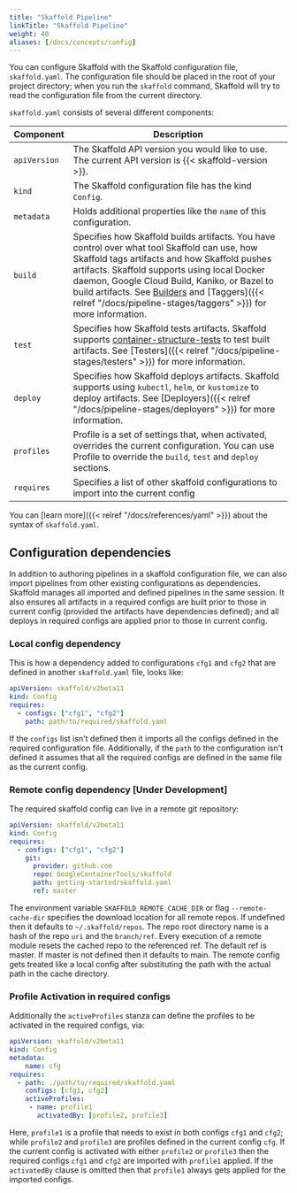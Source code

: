 ```yaml
---
title: "Skaffold Pipeline"
linkTitle: "Skaffold Pipeline"
weight: 40
aliases: [/docs/concepts/config]
---
```


You can configure Skaffold with the Skaffold configuration file,
`skaffold.yaml`. The configuration file should be placed in the root of your
project directory; when you run the `skaffold` command, Skaffold will try to
read the configuration file from the current directory.

`skaffold.yaml` consists of several different components:

| Component  | Description |
| ---------- | ------------|
| `apiVersion` | The Skaffold API version you would like to use. The current API version is {{< skaffold-version >}}. |
| `kind`  |  The Skaffold configuration file has the kind `Config`.  |
| `metadata`  |  Holds additional properties like the `name` of this configuration.  |
| `build`  |  Specifies how Skaffold builds artifacts. You have control over what tool Skaffold can use, how Skaffold tags artifacts and how Skaffold pushes artifacts. Skaffold supports using local Docker daemon, Google Cloud Build, Kaniko, or Bazel to build artifacts. See [Builders](/docs/pipeline-stages/builders) and [Taggers]({{< relref "/docs/pipeline-stages/taggers" >}}) for more information. |
| `test` |  Specifies how Skaffold tests artifacts. Skaffold supports [container-structure-tests](https://github.com/GoogleContainerTools/container-structure-test) to test built artifacts. See [Testers]({{< relref "/docs/pipeline-stages/testers" >}}) for more information. |
| `deploy` |  Specifies how Skaffold deploys artifacts. Skaffold supports using `kubectl`, `helm`, or `kustomize` to deploy artifacts. See [Deployers]({{< relref "/docs/pipeline-stages/deployers" >}}) for more information. |
| `profiles`|  Profile is a set of settings that, when activated, overrides the current configuration. You can use Profile to override the `build`, `test` and `deploy` sections. |
| `requires`|  Specifies a list of other skaffold configurations to import into the current config |

You can [learn more]({{< relref "/docs/references/yaml" >}}) about the syntax of `skaffold.yaml`.

## Configuration dependencies

In addition to authoring pipelines in a skaffold configuration file, we can also import pipelines from other existing configurations as dependencies. Skaffold manages all imported and defined pipelines in the same session. It also ensures all artifacts in a required configs are built prior to those in current config (provided the artifacts have dependencies defined); and all deploys in required configs are applied prior to those in current config.

### Local config dependency

This is how a dependency added to configurations `cfg1` and `cfg2` that are defined in another `skaffold.yaml` file, looks like:

```yaml
apiVersion: skaffold/v2beta11
kind: Config
requires:
  - configs: ["cfg1", "cfg2"]
    path: path/to/required/skaffold.yaml 
```

If the `configs` list isn't defined then it imports all the configs defined in the required configuration file. Additionally, if the `path` to the configuration isn't defined it assumes that all the required configs are defined in the same file as the current config.
### Remote config dependency [Under Development]

The required skaffold config can live in a remote git repository:

```yaml
apiVersion: skaffold/v2beta11
kind: Config
requires:
  - configs: ["cfg1", "cfg2"]
    git:
      provider: github.com
      repo: GoogleContainerTools/skaffold
      path: getting-started/skaffold.yaml
      ref: master
```

The environment variable `SKAFFOLD_REMOTE_CACHE_DIR` or flag `--remote-cache-dir` specifies the download location for all remote repos. If undefined then it defaults to `~/.skaffold/repos`. 
The repo root directory name is a hash of the repo `uri` and the `branch/ref`.
Every execution of a remote module resets the cached repo to the referenced ref. The default ref is master. If master is not defined then it defaults to main.
The remote config gets treated like a local config after substituting the path with the actual path in the cache directory.
  
### Profile Activation in required configs

Additionally the `activeProfiles`  stanza can define the profiles to be activated in the required configs, via:

```yaml
apiVersion: skaffold/v2beta11
kind: Config
metadata:
    name: cfg
requires:
  - path: ./path/to/required/skaffold.yaml
    configs: [cfg1, cfg2]                 
    activeProfiles:                                     
     - name: profile1                               
       activatedBy: [profile2, profile3] 
```

Here, `profile1` is a profile that needs to exist in both configs `cfg1` and `cfg2`; while `profile2` and `profile3` are profiles defined in the current config `cfg`. If the current config is activated with either `profile2` or `profile3` then the required configs `cfg1` and `cfg2` are imported with `profile1` applied. If the `activatedBy` clause is omitted then that `profile1` always gets applied for the imported configs.